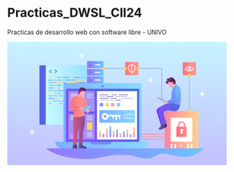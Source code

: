 # Practicas_DWSL_Cll24 

Practicas de desarrollo web con software libre - UNIVO

![Imagen referente al tema](reference.png)

